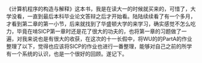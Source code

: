 《计算机程序的构造与解释》这本书，我是在读大一的时候就买来的，可惜了，大学没看，一直到最后本科毕业论文答辩之后才开始看。陆陆续续看了有一个多月，才看到第二章的第一小节，后来就找到了华盛顿大学的<Programming Language>来学习，确实感觉不怎么吃力，毕竟在啃SICP第一章时还是花了很大的功夫的，也将第一章的习题做了一遍，对我来说也是有很大的收获，在这次的十一长假中，将WU的<Programming Language>的PartA的作业整理了以下，觉得也应该将SICP的作业也进行一番整理，能够对自己之前的所学有一个系统的认识，也是一个很好的回顾。遂记下。

